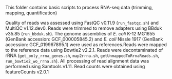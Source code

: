 This folder contains basic scripts to process RNA-seq data (trimming, mapping, quantification) 



Quality of reads was assessed using FastQC v0.11.9 (`run_fastqc.sh`) and MultiQC v1.12.dev0. Reads were trimmed to remove adapters using BBduk v35.85 (`run_bbduk.sh`). The genome assemblies of *E. coli* K-12 MG1655 (GenBank accession: GCF_000005845.2) and *E. coli* Nissle 1917 (GenBank accession: GCF_019967895.1) were used as references.Reads were mapped to the reference data using Bowtie2 v2.2.1. Reads were decontaminated of rRNA (`get_only_rrna_genes.sh`, `map2rrna.sh`, `getUnmappedToRrnaReads.sh`, `run_bowtie2_wo_rrna.sh`). All processing of read alignment data was performed using Samtools v1.11. Read counts were obtained using featureCounts v2.0.1 
